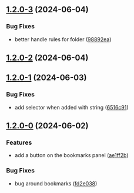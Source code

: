 ## [1.2.0-3](https://github.com/Mara-Li/obsidian-explorer-hider/compare/1.2.0-2...1.2.0-3) (2024-06-04)
### Bug Fixes

* better handle rules for folder ([98892ea](https://github.com/Mara-Li/obsidian-explorer-hider/commit/98892ea7e68761f4dc9fc6a7245588fc8cd39e39))

## [1.2.0-2](https://github.com/Mara-Li/obsidian-explorer-hidder/compare/1.2.0-1...1.2.0-2) (2024-06-04)

## [1.2.0-1](https://github.com/Mara-Li/obsidian-explorer-hidder/compare/1.2.0-0...1.2.0-1) (2024-06-03)
### Bug Fixes

* add selector when added with string ([6516c91](https://github.com/Mara-Li/obsidian-explorer-hidder/commit/6516c91435d1711c0ec6b673154a90288e59a30a))

## [1.2.0-0](https://github.com/Mara-Li/obsidian-explorer-hidder/compare/1.1.6...1.2.0-0) (2024-06-02)
### Features

* add a button on the bookmarks panel ([ae1ff2b](https://github.com/Mara-Li/obsidian-explorer-hidder/commit/ae1ff2b7a8c0a5d1c42660bc053f845d2cff3cfe))

### Bug Fixes

* bug around bookmarks ([fd2e038](https://github.com/Mara-Li/obsidian-explorer-hidder/commit/fd2e038d0b946871dac9c5dd07058ce011eb31fe))